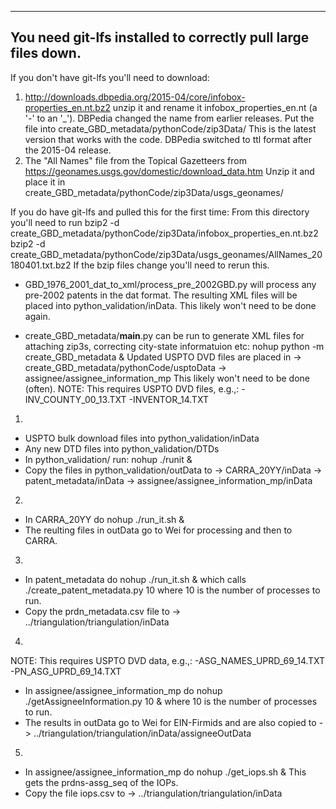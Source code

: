 ---- 
You need git-lfs installed to correctly pull large files down.
----
If you don't have git-lfs you'll need to download:
1) http://downloads.dbpedia.org/2015-04/core/infobox-properties_en.nt.bz2
unzip it and rename it infobox_properties_en.nt (a '-' to an '_'). DBPedia
changed the name from earlier releases.  Put the file into
	create_GBD_metadata/pythonCode/zip3Data/
This is the latest version that works with the code.  DBPedia switched to ttl 
format after the 2015-04 release.
2) The "All Names" file from the Topical Gazetteers from 
	https://geonames.usgs.gov/domestic/download_data.htm
Unzip it and place it in
	create_GBD_metadata/pythonCode/zip3Data/usgs_geonames/

If you do have git-lfs and pulled this for the first time:
From this directory you'll need to run
	bzip2 -d create_GBD_metadata/pythonCode/zip3Data/infobox_properties_en.nt.bz2
	bzip2 -d create_GBD_metadata/pythonCode/zip3Data/usgs_geonames/AllNames_20180401.txt.bz2
If the bzip files change you'll need to rerun this.


* GBD_1976_2001_dat_to_xml/process_pre_2002GBD.py will process any
pre-2002 patents in the dat format.  The resulting XML files will be placed
into python_validation/inData.  This likely won't need to be done 
again.

* create_GBD_metadata/__main__.py can be run to generate XML files
for attaching zip3s, correcting city-state informatuion etc:
        nohup python -m create_GBD_metadata &
Updated USPTO DVD files are placed in 
-> create_GBD_metadata/pythonCode/usptoData
-> assignee/assignee_information_mp
This likely won't need to be done (often).
NOTE: This requires USPTO DVD files, e.g.,:
-INV_COUNTY_00_13.TXT
-INVENTOR_14.TXT

1)
* USPTO bulk download files into python_validation/inData
* Any new DTD files into python_validation/DTDs
* In python_validation/ run: 
nohup ./runit &
* Copy the files in python_validation/outData to
-> CARRA_20YY/inData
-> patent_metadata/inData
-> assignee/assignee_information_mp/inData

2)
* In CARRA_20YY do
nohup ./run_it.sh &
* The reulting files in outData go to Wei for processing and then to CARRA.

3)
* In patent_metadata do
nohup ./run_it.sh &
which calls ./create_patent_metadata.py 10 where 10 is the number of processes 
to run.  
* Copy the prdn_metadata.csv file to
-> ../triangulation/triangulation/inData

4)
NOTE: This requires USPTO DVD data, e.g.,:
-ASG_NAMES_UPRD_69_14.TXT
-PN_ASG_UPRD_69_14.TXT
* In assignee/assignee_information_mp do
nohup ./getAssigneeInformation.py 10 &
where 10 is the number of processes to run.
* The results in outData go to Wei for EIN-Firmids and are also copied to
-> ../triangulation/triangulation/inData/assigneeOutData

5)
* In assignee/assignee_information_mp do
nohup ./get_iops.sh &
This gets the prdns-assg_seq of the IOPs.  
* Copy the file iops.csv to
-> ../triangulation/triangulation/inData
